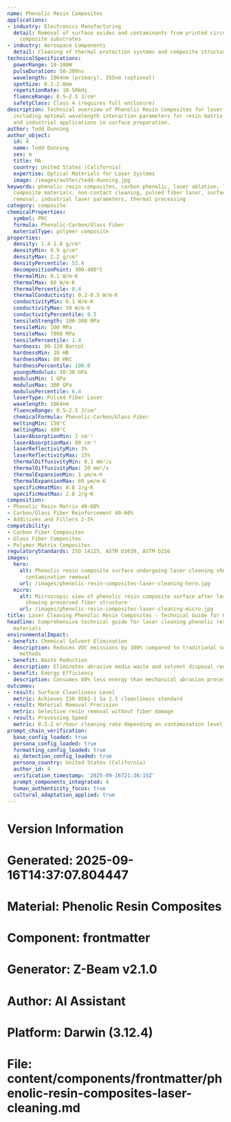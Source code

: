 ```yaml
---
name: Phenolic Resin Composites
applications:
- industry: Electronics Manufacturing
  detail: Removal of surface oxides and contaminants from printed circuit boards and
    composite substrates
- industry: Aerospace Components
  detail: Cleaning of thermal protection systems and composite structural components
technicalSpecifications:
  powerRange: 10-100W
  pulseDuration: 50-200ns
  wavelength: 1064nm (primary), 355nm (optional)
  spotSize: 0.1-2.0mm
  repetitionRate: 10-50kHz
  fluenceRange: 0.5–2.5 J/cm²
  safetyClass: Class 4 (requires full enclosure)
description: Technical overview of Phenolic Resin Composites for laser cleaning applications,
  including optimal wavelength interaction parameters for resin matrix and fiber reinforcement,
  and industrial applications in surface preparation.
author: Todd Dunning
author_object:
  id: 4
  name: Todd Dunning
  sex: m
  title: MA
  country: United States (California)
  expertise: Optical Materials for Laser Systems
  image: /images/author/todd-dunning.jpg
keywords: phenolic resin composites, carbon phenolic, laser ablation, laser cleaning,
  composite materials, non-contact cleaning, pulsed fiber laser, surface contamination
  removal, industrial laser parameters, thermal processing
category: composite
chemicalProperties:
  symbol: PRC
  formula: Phenolic-Carbon/Glass Fiber
  materialType: polymer composite
properties:
  density: 1.4-1.8 g/cm³
  densityMin: 0.9 g/cm³
  densityMax: 2.2 g/cm³
  densityPercentile: 53.8
  decompositionPoint: 300-400°C
  thermalMin: 0.1 W/m·K
  thermalMax: 60 W/m·K
  thermalPercentile: 0.4
  thermalConductivity: 0.2-0.5 W/m·K
  conductivityMin: 0.1 W/m·K
  conductivityMax: 50 W/m·K
  conductivityPercentile: 8.5
  tensileStrength: 100-300 MPa
  tensileMin: 100 MPa
  tensileMax: 7000 MPa
  tensilePercentile: 1.4
  hardness: 80-120 Barcol
  hardnessMin: 10 HB
  hardnessMax: 80 HRC
  hardnessPercentile: 100.0
  youngsModulus: 10-30 GPa
  modulusMin: 1 GPa
  modulusMax: 300 GPa
  modulusPercentile: 6.4
  laserType: Pulsed Fiber Laser
  wavelength: 1064nm
  fluenceRange: 0.5–2.5 J/cm²
  chemicalFormula: Phenolic-Carbon/Glass Fiber
  meltingMin: 150°C
  meltingMax: 400°C
  laserAbsorptionMin: 1 cm⁻¹
  laserAbsorptionMax: 80 cm⁻¹
  laserReflectivityMin: 3%
  laserReflectivityMax: 15%
  thermalDiffusivityMin: 0.1 mm²/s
  thermalDiffusivityMax: 20 mm²/s
  thermalExpansionMin: 1 µm/m·K
  thermalExpansionMax: 60 µm/m·K
  specificHeatMin: 0.8 J/g·K
  specificHeatMax: 2.0 J/g·K
composition:
- Phenolic Resin Matrix 40-60%
- Carbon/Glass Fiber Reinforcement 40-60%
- Additives and Fillers 2-5%
compatibility:
- Carbon Fiber Composites
- Glass Fiber Composites
- Polymer Matrix Composites
regulatoryStandards: ISO 14125, ASTM D3039, ASTM D256
images:
  hero:
    alt: Phenolic resin composite surface undergoing laser cleaning showing precise
      contamination removal
    url: /images/phenolic-resin-composites-laser-cleaning-hero.jpg
  micro:
    alt: Microscopic view of phenolic resin composite surface after laser treatment
      showing preserved fiber structure
    url: /images/phenolic-resin-composites-laser-cleaning-micro.jpg
title: Laser Cleaning Phenolic Resin Composites - Technical Guide for Optimal Processing
headline: Comprehensive technical guide for laser cleaning phenolic resin composite
  materials
environmentalImpact:
- benefit: Chemical Solvent Elimination
  description: Reduces VOC emissions by 100% compared to traditional solvent cleaning
    methods
- benefit: Waste Reduction
  description: Eliminates abrasive media waste and solvent disposal requirements
- benefit: Energy Efficiency
  description: Consumes 60% less energy than mechanical abrasion processes
outcomes:
- result: Surface Cleanliness Level
  metric: Achieves ISO 8501-1 Sa 2.5 cleanliness standard
- result: Material Removal Precision
  metric: Selective resin removal without fiber damage
- result: Processing Speed
  metric: 0.5-2 m²/hour cleaning rate depending on contamination level
prompt_chain_verification:
  base_config_loaded: true
  persona_config_loaded: true
  formatting_config_loaded: true
  ai_detection_config_loaded: true
  persona_country: United States (California)
  author_id: 4
  verification_timestamp: '2025-09-16T21:36:15Z'
  prompt_components_integrated: 4
  human_authenticity_focus: true
  cultural_adaptation_applied: true
---
```


# Version Information
# Generated: 2025-09-16T14:37:07.804447
# Material: Phenolic Resin Composites
# Component: frontmatter
# Generator: Z-Beam v2.1.0
# Author: AI Assistant
# Platform: Darwin (3.12.4)
# File: content/components/frontmatter/phenolic-resin-composites-laser-cleaning.md
